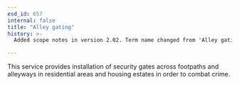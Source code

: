 ```yaml
---
esd_id: 657
internal: false
title: "Alley gating"
history: >-
  Added scope notes in version 2.02. Term name changed from 'Alley gating' to 'Community safety - lane gating' in version 3.00. Name changed to 'Alley gating' in version 4.00.

---
```


This service provides installation of security gates across footpaths and alleyways in residential areas and housing estates in order to combat crime.

